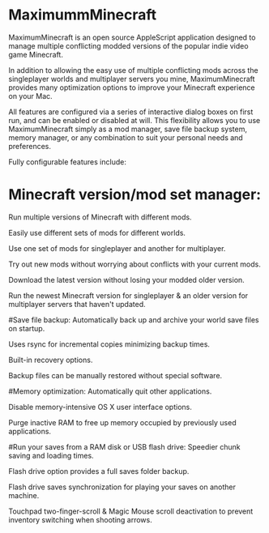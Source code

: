 # MaximummMinecraft

MaximumMinecraft is an open source AppleScript application designed to manage multiple conflicting modded versions of the popular indie video game Minecraft.

In addition to allowing the easy use of multiple conflicting mods across the singleplayer worlds and multiplayer servers you mine, MaximumMinecraft provides many optimization options to improve your Minecraft experience on your Mac.

All features are configured via a series of interactive dialog boxes on first run, and can be enabled or disabled at will. This flexibility allows you to use MaximumMinecraft simply as a mod manager, save file backup system, memory manager, or any combination to suit your personal needs and preferences.

Fully configurable features include: 

# Minecraft version/mod set manager: 
Run multiple versions of Minecraft with different mods.

Easily use different sets of mods for different worlds.

Use one set of mods for singleplayer and another for multiplayer.

Try out new mods without worrying about conflicts with your current mods.

Download the latest version without losing your modded older version.

Run the newest Minecraft version for singleplayer & an older version for multiplayer servers that haven't updated.



#Save file backup: 
Automatically back up and archive your world save files on startup.

Uses rsync for incremental copies minimizing backup times.

Built-in recovery options.

Backup files can be manually restored without special software.



#Memory optimization:
Automatically quit other applications.

Disable memory-intensive OS X user interface options.

Purge inactive RAM to free up memory occupied by previously used applications.



#Run your saves from a RAM disk or USB flash drive:
Speedier chunk saving and loading times.

Flash drive option provides a full saves folder backup.

Flash drive saves synchronization for playing your saves on another machine.



Touchpad two-finger-scroll & Magic Mouse scroll deactivation to prevent inventory switching when shooting arrows.